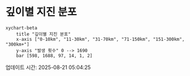 # 깊이별 지진 분포

```mermaid
xychart-beta
    title "깊이별 지진 분포"
    x-axis ["0-10km", "11-30km", "31-70km", "71-150km", "151-300km", "300km+"]
    y-axis "발생 횟수" 0 --> 1690
    bar [598, 1688, 97, 14, 1, 2]
```

업데이트 시간: 2025-08-21 05:04:25
